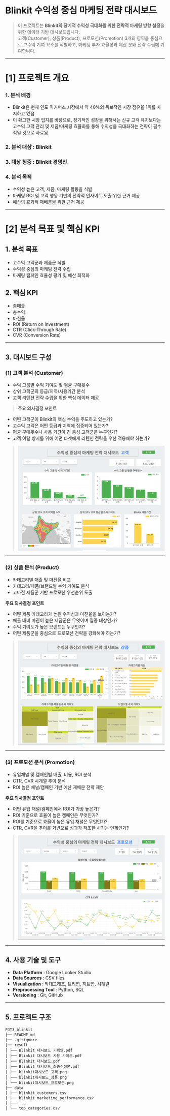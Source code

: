 # Blinkit 수익성 중심 마케팅 전략 대시보드

> 이 프로젝트는 **Blinkit의 장기적 수익성 극대화를 위한 전략적 마케팅 방향 설정**을 위한 데이터 기반 대시보드입니다.  
> 고객(Customer), 상품(Product), 프로모션(Promotion) 3개의 영역을 중심으로 고수익 기여 요소를 식별하고, 마케팅 투자 효율성과 예산 분배 전략 수립에 기여합니다.

---

# [1] 프로젝트 개요

### 1. 분석 배경
- Blinkit은 현재 인도 퀵커머스 시장에서 약 40%의 독보적인 시장 점유율 1위를 차지하고 있음
- 이 확고한 시장 입지를 바탕으로, 장기적인 성장을 위해서는 신규 고객 유치보다는 고수익 고객 관리 및 제품/마케팅 효율화를 통해 수익성을 극대화하는 전략이 필수적일 것으로 사료됨


### 2. 분석 대상 : Blinkit 
### 3. 대상 청중 : Blinkit 경영진  
### 4. 분석 목적  
- 수익성 높은 고객, 제품, 마케팅 활동을 식별  
- 마케팅 ROI 및 고객 행동 기반의 전략적 인사이트 도출 위한 근거 제공 
- 예산의 효과적 재배분을 위한 근거 제공  

---

# [2] 분석 목표 및 핵심 KPI

## 1. 분석 목표  
- 고수익 고객군과 제품군 식별  
- 수익성 중심의 마케팅 전략 수립  
- 마케팅 캠페인 효율성 평가 및 예산 최적화  

## 2. 핵심 KPI
- 총매출  
- 총수익  
- 마진율  
- ROI (Return on Investment)  
- CTR (Click-Through Rate)  
- CVR (Conversion Rate)

---

## 3. 대시보드 구성

### (1) 고객 분석 (Customer)

- 수익 그룹별 수익 기여도 및 평균 구매횟수
- 상위 고객군의 등급/지역/사용기간 분석
- 고객 리텐션 전략 수립을 위한 핵심 데이터 제공

> **주요 의사결정 포인트**
- 어떤 고객군이 Blinkit의 핵심 수익을 주도하고 있는가?
- 고수익 고객은 어떤 등급과 지역에 집중되어 있는가?
- 평균 구매횟수나 사용 기간이 긴 충성 고객군은 누구인가?
- 고객 이탈 방지를 위해 어떤 타겟에게 리텐션 전략을 우선 적용해야 하는가?

> ![Customer Dashboard](./result/blinkit대시보드_고객.png)

---

### (2) 상품 분석 (Product)

- 카테고리별 매출 및 마진율 비교
- 카테고리/제품/브랜드별 수익 기여도 분석
- 고마진 제품군 기반 프로모션 우선순위 도출

**주요 의사결정 포인트**
- 어떤 제품 카테고리가 높은 수익성과 마진율을 보이는가?
- 매출 대비 마진이 높은 제품군은 무엇이며 집중 대상인가?
- 수익 기여도가 높은 브랜드는 누구인가?
- 어떤 제품군을 중심으로 프로모션 전략을 강화해야 하는가?

> ![Customer Dashboard](./result/blinkit대시보드_상품.png)

---

### (3) 프로모션 분석 (Promotion)

- 유입채널 및 캠페인별 매출, 비용, ROI 분석
- CTR, CVR 시계열 추이 분석
- ROI 높은 채널/캠페인 기반 예산 재배분 전략 제안

**주요 의사결정 포인트**
- 어떤 유입 채널/캠페인에서 ROI가 가장 높은가?
- ROI 기준으로 효율이 높은 캠페인은 무엇인가?
- ROI를 기준으로 효율이 높은 유입 채널은 무엇인가?
- CTR, CVR을 추이를 기반으로 성과가 저조한 시기는 언제인가?


> ![Customer Dashboard](./result/blinkit대시보드_프로모션.png)

---

## 4. 사용 기술 및 도구

- **Data Platform** : Google Looker Studio  
- **Data Sources** : CSV files
- **Visualization** : 막대그래프, 트리맵, 히트맵, 시계열  
- **Preprocessing Tool** : Python, SQL
- **Versioning** : Git, GitHub

---

## 5. 프로젝트 구조
```
PJT3_blinkit
├── README.md
├── .gitignore
├── result
│ ├── Blinkit 대시보드 기획안.pdf
│ ├── Blinkit 대시보드 사용 가이드.pdf
│ ├── Blinkit 대시보드.pdf
│ ├── Blinkit 대시보드_최종수정본.pdf
│ ├── blinkit대시보드_고객.png
│ ├── blinkit대시보드_상품.png
│ └── blinkit대시보드_프로모션.png
├── data
│ ├── blinkit_customers.csv
│ ├── blinkit_marketing_performance.csv
│ ├── ...
│ └── top_categories.csv

```